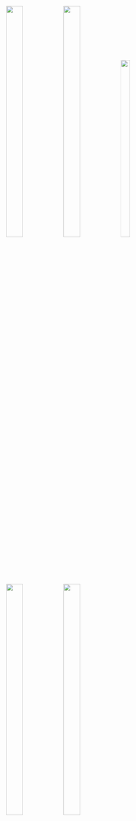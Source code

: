 <p float="center>
          
<img src="https://user-images.githubusercontent.com/113609040/210040596-19a974e5-a1c9-4da7-a54e-a68404ed17e0.png" width=22% height=35%>

<img src="https://user-images.githubusercontent.com/113609040/210927954-d77e8d71-19a0-4feb-b339-7816c4fdb1b0.png" width=30% height=40%>

<img src="https://user-images.githubusercontent.com/113609040/210928012-eadc61fa-64ee-4a32-b226-abb64865596c.png" width=30% height=40%>
<img src="https://user-images.githubusercontent.com/113609040/210040596-19a974e5-a1c9-4da7-a54e-a68404ed17e0.png" width=22% height=35%>
<img src="https://user-images.githubusercontent.com/113609040/210928168-235e132b-003a-4490-8681-63cea3f585f7.png" width=30% height=40%>

<img src="https://user-images.githubusercontent.com/113609040/210928223-0fb2977e-3b8b-4119-8b48-5b44a9700d0a.png" width=30% height=40%>
                                                                                                                 
</p>
